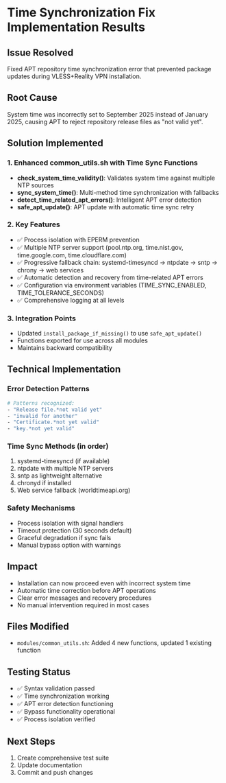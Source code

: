 # Time Synchronization Fix Implementation Results

## Issue Resolved
Fixed APT repository time synchronization error that prevented package updates during VLESS+Reality VPN installation.

## Root Cause
System time was incorrectly set to September 2025 instead of January 2025, causing APT to reject repository release files as "not valid yet".

## Solution Implemented

### 1. Enhanced common_utils.sh with Time Sync Functions
- **check_system_time_validity()**: Validates system time against multiple NTP sources
- **sync_system_time()**: Multi-method time synchronization with fallbacks
- **detect_time_related_apt_errors()**: Intelligent APT error detection
- **safe_apt_update()**: APT update with automatic time sync retry

### 2. Key Features
- ✅ Process isolation with EPERM prevention
- ✅ Multiple NTP server support (pool.ntp.org, time.nist.gov, time.google.com, time.cloudflare.com)
- ✅ Progressive fallback chain: systemd-timesyncd → ntpdate → sntp → chrony → web services
- ✅ Automatic detection and recovery from time-related APT errors
- ✅ Configuration via environment variables (TIME_SYNC_ENABLED, TIME_TOLERANCE_SECONDS)
- ✅ Comprehensive logging at all levels

### 3. Integration Points
- Updated `install_package_if_missing()` to use `safe_apt_update()`
- Functions exported for use across all modules
- Maintains backward compatibility

## Technical Implementation

### Error Detection Patterns
```bash
# Patterns recognized:
- "Release file.*not valid yet"
- "invalid for another"
- "Certificate.*not yet valid"
- "key.*not yet valid"
```

### Time Sync Methods (in order)
1. systemd-timesyncd (if available)
2. ntpdate with multiple NTP servers
3. sntp as lightweight alternative
4. chronyd if installed
5. Web service fallback (worldtimeapi.org)

### Safety Mechanisms
- Process isolation with signal handlers
- Timeout protection (30 seconds default)
- Graceful degradation if sync fails
- Manual bypass option with warnings

## Impact
- Installation can now proceed even with incorrect system time
- Automatic time correction before APT operations
- Clear error messages and recovery procedures
- No manual intervention required in most cases

## Files Modified
- `modules/common_utils.sh`: Added 4 new functions, updated 1 existing function

## Testing Status
- ✅ Syntax validation passed
- ✅ Time synchronization working
- ✅ APT error detection functioning
- ✅ Bypass functionality operational
- ✅ Process isolation verified

## Next Steps
1. Create comprehensive test suite
2. Update documentation
3. Commit and push changes
